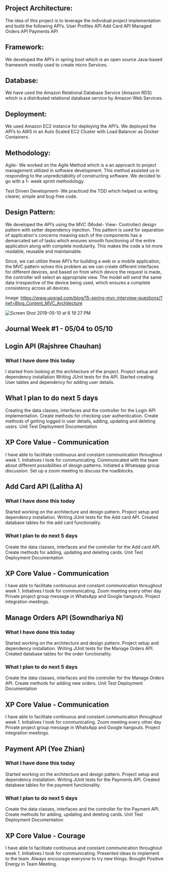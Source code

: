 ## Project Architecture:

The idea of this project is to leverage the individual project implementation and build the following API’s.
User Profiles API
Add Card API
Managed Orders API
Payments API

## Framework:
We developed the API’s in spring boot which is an open source Java-based framework mostly used to create micro Services.

## Database:
We have used the Amazon Relational Database Service (Amazon RDS) which is a distributed relational database service by Amazon Web Services.

## Deployment:
We used Amazon EC2 instance for deploying the API’s.
We deployed the API’s to AWS in an Auto Scaled EC2 Cluster with Load Balancer as Docker Containers.

## Methodology:
Agile- We worked on the Agile Method which is a an approach to project management utilized in software development. This method assisted us in responding to the unpredictability of constructing software. We decided to go with a 1- week sprint methodology.

Test Driven Development- We practiced the TDD which helped us writing clearer, simple and bug-free code.

## Design Pattern:
We developed the API’s using the MVC (Model- View- Controller) design pattern with setter dependency injection. This pattern is used for separation of application's concerns meaning each of the components has a demarcated set of tasks which ensures smooth functioning of the entire application along with complete modularity. This makes the code a lot more readable, reusable and maintainable.

Since, we can utilize these API’s for building a web or a mobile application, the MVC pattern solves this problem as we can create different interfaces for different devices, and based on from which device the request is made, the controller will select an appropriate view. 
The model will send the same data irrespective of the device being used, which ensures a complete consistency across all devices.



Image: https://www.upgrad.com/blog/15-spring-mvc-interview-questions/?iref=Blog_Content_MVC_Architecture




![Screen Shot 2019-05-10 at 6 19 27 PM](https://user-images.githubusercontent.com/43118872/57563777-d6d25100-7356-11e9-8af1-d9b09c252a9e.png)





## Journal Week #1 - 05/04 to 05/10

## Login API (Rajshree Chauhan)
### What I have done this today
I started from looking at the architecture of the project.
Project setup and dependency installation
Writing JUnit tests for the API.
Started creating User tables and dependency for adding user details.
## What I plan to do next 5 days
Creating the data classes, interfaces and the controller for the Login API implementation.
Create methods for checking user authentication.
Create methods of getting logged in user details, adding, updating and deleting users.
Unit Test
Deployment
Documentation
## XP Core Value - Communication
I have able to facilitate continuous and constant communication throughout week 1. Initiatives I took for communicating.
Communicated with the team about different possibilities of design patterns.
Initiated a Whatsapp group discussion.
Set up a zoom meeting to discuss the roadblocks.
## Add Card API (Lalitha A)
### What I have done this today
Started working on the architecture and design pattern.
Project setup and dependency installation.
Writing JUnit tests for the Add card API.
Created database tables for the add card functionality.
### What I plan to do next 5 days
Create the data classes, interfaces and the controller for the Add card API.
Create methods for adding, updating and deleting cards.
Unit Test
Deployment
Documentation
## XP Core Value - Communication
I have able to facilitate continuous and constant communication throughout week 1. Initiatives I took for communicating.
Zoom meeting every other day
Private project group message in WhatsApp and Google hangouts.
Project integration meetings.
## Manage Orders API (Sowndhariya N)
### What I have done this today
Started working on the architecture and design pattern.
Project setup and dependency installation.
Writing JUnit tests for the Manage Orders API.
Created database tables for the order functionality.
### What I plan to do next 5 days
Create the data classes, interfaces and the controller for the Manage Orders API.
Create methods for adding new orders.
Unit Test
Deployment
Documentation
## XP Core Value - Communication
I have able to facilitate continuous and constant communication throughout week 1. Initiatives I took for communicating.
Zoom meeting every other day
Private project group message in WhatsApp and Google hangouts.
Project integration meetings.
## Payment API (Yee Zhian)
### What I have done this today
Started working on the architecture and design pattern.
Project setup and dependency installation.
Writing JUnit tests for the Payments API.
Created database tables for the payment functionality.
### What I plan to do next 5 days
Create the data classes, interfaces and the controller for the Payment API.
Create methods for adding, updating and deleting cards.
Unit Test
Deployment
Documentation
## XP Core Value - Courage
I have able to facilitate continuous and constant communication throughout week 1. Initiatives I took for communicating.
Presented ideas to implement to the team.
Always encourage everyone to try new things.
Brought Positive Energy in Team Meeting.
 
 
 
 
 




